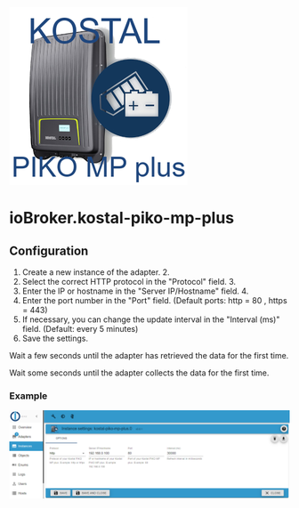 ![Logo](../../admin/kostal-piko-mp-plus.png)

# ioBroker.kostal-piko-mp-plus

## Configuration

1. Create a new instance of the adapter. 2.
2. Select the correct HTTP protocol in the "Protocol" field. 3.
3. Enter the IP or hostname in the "Server IP/Hostname" field. 4.
4. Enter the port number in the "Port" field. (Default ports: http = 80 , https = 443)
5. If necessary, you can change the update interval in the "Interval (ms)" field. (Default: every 5 minutes)
6. Save the settings.

Wait a few seconds until the adapter has retrieved the data for the first time.

Wait some seconds until the adapter collects the data for the first time.

### Example

![Configuration example](./img/exampleConfiguration.png)
